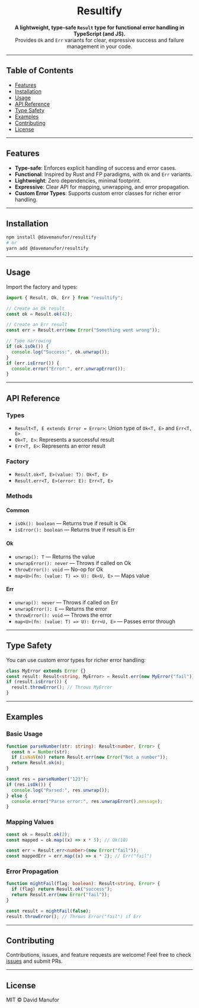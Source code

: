 <h1 align="center">Resultify</h1>

<p align="center">
	<strong>A lightweight, type-safe <code>Result</code> type for functional error handling in TypeScript (and JS).</strong><br>
	Provides <code>Ok</code> and <code>Err</code> variants for clear, expressive success and failure management in your code.
</p>

---

## Table of Contents

- [Features](#features)
- [Installation](#installation)
- [Usage](#usage)
- [API Reference](#api-reference)
- [Type Safety](#type-safety)
- [Examples](#examples)
- [Contributing](#contributing)
- [License](#license)

---

## Features

- **Type-safe**: Enforces explicit handling of success and error cases.
- **Functional**: Inspired by Rust and FP paradigms, with `Ok` and `Err` variants.
- **Lightweight**: Zero dependencies, minimal footprint.
- **Expressive**: Clear API for mapping, unwrapping, and error propagation.
- **Custom Error Types**: Supports custom error classes for richer error handling.

---

## Installation

```bash
npm install @davemanufor/resultify
# or
yarn add @davemanufor/resultify
```

---

## Usage

Import the factory and types:

```typescript
import { Result, Ok, Err } from "resultify";

// Create an Ok result
const ok = Result.ok(42);

// Create an Err result
const err = Result.err(new Error("Something went wrong"));

// Type narrowing
if (ok.isOk()) {
  console.log("Success:", ok.unwrap());
}
if (err.isError()) {
  console.error("Error:", err.unwrapError());
}
```

---

## API Reference

### Types

- `Result<T, E extends Error = Error>`: Union type of `Ok<T, E>` and `Err<T, E>`
- `Ok<T, E>`: Represents a successful result
- `Err<T, E>`: Represents an error result

### Factory

- `Result.ok<T, E>(value: T): Ok<T, E>`
- `Result.err<T, E>(error: E): Err<T, E>`

### Methods

#### Common

- `isOk(): boolean` — Returns true if result is Ok
- `isError(): boolean` — Returns true if result is Err

#### Ok

- `unwrap(): T` — Returns the value
- `unwrapError(): never` — Throws if called on Ok
- `throwError(): void` — No-op for Ok
- `map<U>(fn: (value: T) => U): Ok<U, E>` — Maps value

#### Err

- `unwrap(): never` — Throws if called on Err
- `unwrapError(): E` — Returns the error
- `throwError(): void` — Throws the error
- `map<U>(fn: (value: T) => U): Err<U, E>` — Passes error through

---

## Type Safety

You can use custom error types for richer error handling:

```typescript
class MyError extends Error {}
const result: Result<string, MyError> = Result.err(new MyError("fail"));
if (result.isError()) {
  result.throwError(); // Throws MyError
}
```

---

## Examples

### Basic Usage

```typescript
function parseNumber(str: string): Result<number, Error> {
  const n = Number(str);
  if (isNaN(n)) return Result.err(new Error("Not a number"));
  return Result.ok(n);
}

const res = parseNumber("123");
if (res.isOk()) {
  console.log("Parsed:", res.unwrap());
} else {
  console.error("Parse error:", res.unwrapError().message);
}
```

### Mapping Values

```typescript
const ok = Result.ok(2);
const mapped = ok.map((x) => x * 5); // Ok(10)

const err = Result.err<number>(new Error("fail"));
const mappedErr = err.map((x) => x * 2); // Err("fail")
```

### Error Propagation

```typescript
function mightFail(flag: boolean): Result<string, Error> {
  if (flag) return Result.ok("success");
  return Result.err(new Error("fail"));
}

const result = mightFail(false);
result.throwError(); // Throws Error("fail") if Err
```

---

## Contributing

Contributions, issues, and feature requests are welcome! Feel free to check [issues](https://github.com/dave-manufor/resultify/issues) and submit PRs.

---

## License

MIT © David Manufor
